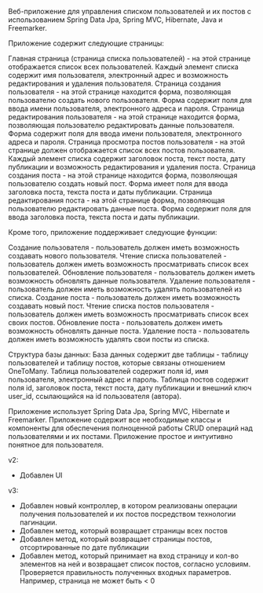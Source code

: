 Веб-приложение для управления списком пользователей и их постов с использованием Spring Data Jpa, Spring MVC, Hibernate, Java и Freemarker.

Приложение содержит следующие страницы:

Главная страница (страница списка пользователей) - на этой странице отображается список всех пользователей. Каждый элемент списка содержит имя пользователя, электронный адрес и возможность редактирования и удаления пользователя.
Страница создания пользователя - на этой странице находится форма, позволяющая пользователю создать нового пользователя. Форма содержит поля для ввода имени пользователя, электронного адреса и пароля.
Страница редактирования пользователя - на этой странице находится форма, позволяющая пользователю редактировать данные пользователя. Форма содержит поля для ввода имени пользователя, электронного адреса и пароля.
Страница просмотра постов пользователя - на этой странице должен отображается список всех постов пользователя. Каждый элемент списка содержит заголовок поста, текст поста, дату публикации и возможность редактирования и удаления поста.
Страница создания поста - на этой странице находится форма, позволяющая пользователю создать новый пост. Форма имеет поля для ввода заголовка поста, текста поста и даты публикации.
Страница редактирования поста - на этой странице форма, позволяющая пользователю редактировать данные поста. Форма содержит поля для ввода заголовка поста, текста поста и даты публикации.

Кроме того, приложение поддерживает следующие функции:

Создание пользователя - пользователь должен иметь возможность создавать нового пользователя.
Чтение списка пользователей - пользователь должен иметь возможность просматривать список всех пользователей.
Обновление пользователя - пользователь должен иметь возможность обновлять данные пользователя.
Удаление пользователя - пользователь должен иметь возможность удалять пользователей из списка.
Создание поста - пользователь должен иметь возможность создавать новый пост.
Чтение списка постов пользователя - пользователь должен иметь возможность просматривать список всех своих постов.
Обновление поста - пользователь должен иметь возможность обновлять данные поста.
Удаление поста - пользователь должен иметь возможность удалять свои посты из списка.

Структура базы данных:
База данных содержит две таблицы - таблицу пользователей и таблицу постов, которые связаны отношением OneToMany. 
Таблица пользователей содержит поля id, имя пользователя, электронный адрес и пароль. 
Таблица постов содержит поля id, заголовок поста, текст поста, дату публикации и внешний ключ user_id, ссылающийся на id пользователя (автора).

Приложение использует Spring Data Jpa, Spring MVC, Hibernate и Freemarker.
Приложение содержит все необходимые классы и компоненты для обеспечения полноценной работы CRUD операций над пользователями и их постами.
Приложение простое и интуитивно понятное для пользователя.

v2:
- Добавлен UI

v3:
- Добавлен новый контроллер, в котором реализованы операции получения пользователей и их постов посредством технологии пагинации.
- Добавлен метод, который возвращает страницы всех постов
- Добавлен метод, который возвращает страницы постов, отсортированные по дате публикации
- Добавлен метод, который принимает на вход страницу и кол-во элементов на ней и возвращает список постов, согласно условиям. Проверяется правильность полученных входных параметров. Например, страница не может быть < 0 
